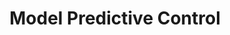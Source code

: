 ---
layout: page
title: Model Predictive Control
description: Implementing an MPC controller for a rocket prototype
img: assets/img/mpc.png
redirect: https://github.com/nlugon/Model-Predicitve-Control-Rocket
importance: 4
category: School Projects
---